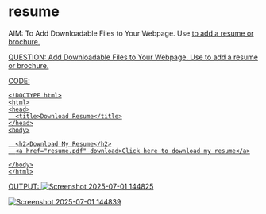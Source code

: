 # resume
AIM:
To Add Downloadable Files to Your Webpage. Use <a href='file.pdf' download> to add a resume or brochure.

QUESTION:
Add Downloadable Files to Your Webpage. Use <a href='file.pdf' download> to add a resume or brochure.

CODE:
```
<!DOCTYPE html>
<html>
<head>
  <title>Download Resume</title>
</head>
<body>

  <h2>Download My Resume</h2>
  <a href="resume.pdf" download>Click here to download my resume</a>

</body>
</html>
```
OUTPUT:
![Screenshot 2025-07-01 144825](https://github.com/user-attachments/assets/422c5c82-33b4-4354-b062-960a86d76cae)

![Screenshot 2025-07-01 144839](https://github.com/user-attachments/assets/5a088ee9-1b22-4d7a-87ed-e92dcee46f84)

